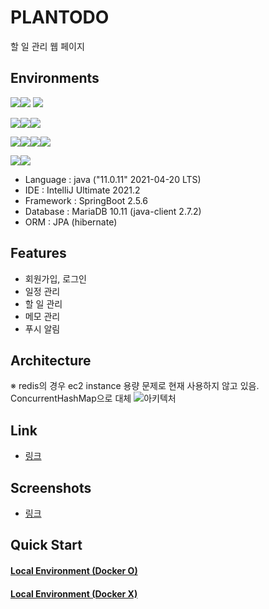 # PLANTODO
할 일 관리 웹 페이지

## Environments

<img src="https://img.shields.io/badge/Java-007396?style=for-the-badge&logo=OpenJDK&logoColor=white"/><img src="https://img.shields.io/badge/springboot-6DB33F?style=for-the-badge&logo=springboot&logoColor=white">
<img src="https://img.shields.io/badge/intellijidea-000000?style=for-the-badge&logo=intellijidea&logoColor=white">

<img src="https://img.shields.io/badge/thymeleaf-005F0F?style=for-the-badge&logo=thymeleaf&logoColor=white"><img src="https://img.shields.io/badge/bootstrap-7952B3?style=for-the-badge&logo=bootstrap&logoColor=white"><img src="https://img.shields.io/badge/jquery-0769AD?style=for-the-badge&logo=jquery&logoColor=white">

<img src="https://img.shields.io/badge/hibernate-59666C?style=for-the-badge&logo=hibernate&logoColor=white"><img src="https://img.shields.io/badge/redis-DC382D?style=for-the-badge&logo=redis&logoColor=white"><img src="https://img.shields.io/badge/mariadb-003545?style=for-the-badge&logo=mariadb&logoColor=white"><img src="https://img.shields.io/badge/flyway-CC0200?style=for-the-badge&logo=flyway&logoColor=white">

<img src="https://img.shields.io/badge/docker-2496ED?style=for-the-badge&logo=docker&logoColor=white"><img src="https://img.shields.io/badge/amazonec2-FF9900?style=for-the-badge&logo=amazonec2&logoColor=white">

- Language : java ("11.0.11" 2021-04-20 LTS)
- IDE : IntelliJ Ultimate 2021.2
- Framework : SpringBoot 2.5.6 
- Database : MariaDB 10.11 (java-client 2.7.2)
- ORM : JPA (hibernate)

## Features
- 회원가입, 로그인
- 일정 관리
- 할 일 관리
- 메모 관리
- 푸시 알림

## Architecture
※ redis의 경우 ec2 instance 용량 문제로 현재 사용하지 않고 있음. ConcurrentHashMap으로 대체
![아키텍처](https://github.com/yeonleaf/plantodo/assets/91470133/0328a8f2-ade2-4a4d-a175-26a151e0390a)


## Link
- [링크](https://plantodo.site)

## Screenshots
- [링크](https://github.com/yeonleaf/plantodo/wiki/%EB%8F%99%EC%9E%91-%ED%99%95%EC%9D%B8%EC%9A%A9-GIF-(2023.06.04))

## Quick Start

#### [Local Environment (Docker O)](https://github.com/yeonleaf/plantodo/wiki/%EC%8B%A4%ED%96%89-%EB%B0%A9%EB%B2%95-(1)-Ubuntu,-Docker(Docker-Compose)-(O))
#### [Local Environment (Docker X)](https://github.com/yeonleaf/plantodo/wiki/%EC%8B%A4%ED%96%89-%EB%B0%A9%EB%B2%95-(2)-Ubuntu,-Docker(Docker-Compose)-(X))
